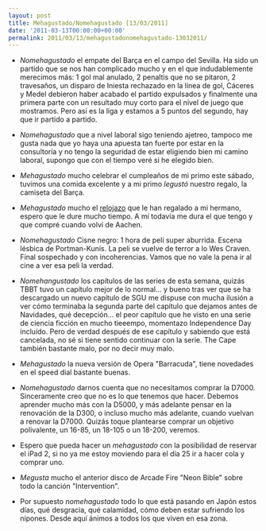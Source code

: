 ```yaml
---
layout: post
title: Mehagustado/Nomehagustado [13/03/2011]
date: '2011-03-13T00:00:00+00:00'
permalink: 2011/03/13/mehagustadonomehagustado-13032011/
---
```

- *Nomehagustado* el empate del Barça en el campo del Sevilla. Ha sido un partido que se nos han complicado mucho y en el que indudablemente merecimos más: 1 gol mal anulado, 2 penaltis que no se pitaron, 2 travesaños, un disparo de Iniesta rechazado en la línea de gol, Cáceres y Medel debieron haber acabado el partido expulsados y finalmente una primera parte con un resultado muy corto para el nivel de juego que mostramos. Pero así es la liga y estamos a 5 puntos del segundo, hay que ir partido a partido.

- *Nomehagustado* que a nivel laboral sigo teniendo ajetreo, tampoco me gusta nada que yo haya una apuesta tan fuerte por estar en la consultoría y no tengo la seguridad de estar eligiendo bien mi camino laboral, supongo que con el tiempo veré si he elegido bien.

- *Mehagustado* mucho celebrar el cumpleaños de mi primo este sábado, tuvimos una comida excelente y a mi primo *legustó* nuestro regalo, la camiseta del Barça.

- *Mehagustado* mucho el [relojazo](http://reviews.oakley.com/0433/2842/reviews.htm) que le han regalado a mi hermano, espero que le dure mucho tiempo. A mí todavía me dura el que tengo y que compré cuando volví de Aachen.

- *Nomehagustado* Cisne negro: 1 hora de peli super aburrida. Escena lésbica de Portman-Kunis. La peli se vuelve de terror a lo Wes Craven. Final sospechado y con incoherencias. Vamos que no vale la pena ir al cine a ver esa peli la verdad.

- *Nomehangustado* los capítulos de las series de esta semana, quizás TBBT tuvo un capítulo mejor de lo normal... y bueno tras ver que se ha descargado un nuevo capítulo de SGU me dispuse con mucha ilusión a ver cómo terminaba la segunda parte del capítulo que dejamos antes de Navidades, qué decepción... el peor capítulo que he visto en una serie de ciencia ficción en mucho tieeempo, momentazo Independence Day incluído. Pero de verdad después de ese capítulo y sabiendo que está cancelada, no sé si tiene sentido continuar con la serie. The Cape también bastante malo, por no decir muy malo.

- *Mehagustado* la nueva versión de Opera "Barracuda", tiene novedades en el speed dial bastante buenas.

- *Nomehagustado* darnos cuenta que no necesitamos comprar la D7000. Sinceramente creo que no es lo que tenemos que hacer. Debemos aprender mucho más con la D5000, y más adelante pensar en la renovación de la D300, o incluso mucho más adelante, cuando vuelvan a renovar la D7000. Quizás toque plantearse comprar un objetivo polivalente, un 16-85, un 18-105 o un 18-200, veremos.

- Espero que pueda hacer un *mehagustado* con la posibilidad de reservar el iPad 2, si no ya me estoy moviendo para el día 25 ir a hacer cola y comprar uno.

- *Megusta* mucho el anterior disco de Arcade Fire "Neon Bible" sobre todo la canción "Intervention".

- Por supuesto *nomehagustado* todo lo que está pasando en Japón estos días, qué desgracia, qué calamidad, cómo deben estar sufriendo los nipones. Desde aquí ánimos a todos los que viven en esa zona.
